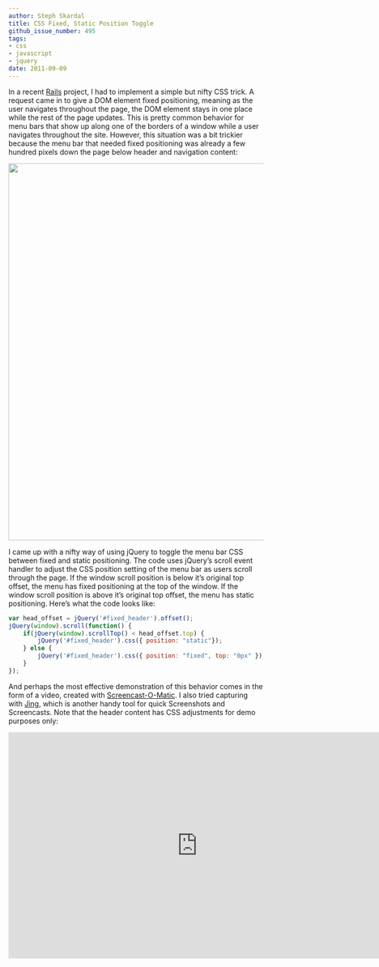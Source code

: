 ```yaml
---
author: Steph Skardal
title: CSS Fixed, Static Position Toggle
github_issue_number: 495
tags:
- css
- javascript
- jquery
date: 2011-09-09
---
```


In a recent [Rails](/expertise/ruby-on-rails/) project, I had to implement a simple but nifty CSS trick. A request came in to give a DOM element fixed positioning, meaning as the user navigates throughout the page, the DOM element stays in one place while the rest of the page updates. This is pretty common behavior for menu bars that show up along one of the borders of a window while a user navigates throughout the site. However, this situation was a bit trickier because the menu bar that needed fixed positioning was already a few hundred pixels down the page below header and navigation content:

<img alt="" border="0" id="BLOGGER_PHOTO_ID_5650381299067538866" src="/blog/2011/09/css-fixed-static-position-toggle/image-0.png" style="display:block; margin:0px auto 10px; text-align:center;cursor:pointer; cursor:hand;width: 745px;"/>

I came up with a nifty way of using jQuery to toggle the menu bar CSS between fixed and static positioning. The code uses jQuery’s scroll event handler to adjust the CSS position setting of the menu bar as users scroll through the page. If the window scroll position is below it’s original top offset, the menu has fixed positioning at the top of the window. If the window scroll position is above it’s original top offset, the menu has static positioning. Here’s what the code looks like:

```javascript
var head_offset = jQuery('#fixed_header').offset();
jQuery(window).scroll(function() {
    if(jQuery(window).scrollTop() < head_offset.top) {
        jQuery('#fixed_header').css({ position: "static"});
    } else {
        jQuery('#fixed_header').css({ position: "fixed", top: "0px" });
    }
});
```

And perhaps the most effective demonstration of this behavior comes in the form of a video, created with [Screencast-O-Matic](https://www.screencast-o-matic.com/). I also tried capturing with [Jing](http://www.techsmith.com/jing/), which is another handy tool for quick Screenshots and Screencasts. Note that the header content has CSS adjustments for demo purposes only:

<iframe allowfullscreen="" frameborder="0" height="447" src="https://player.vimeo.com/video/28823480?title=0&byline=0&portrait=0" webkitallowfullscreen="" width="745"></iframe>
